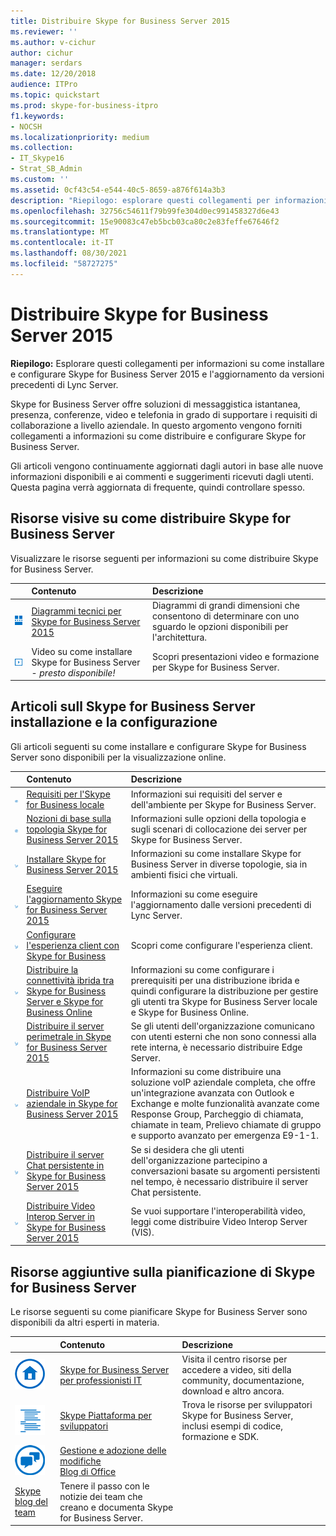 ```yaml
---
title: Distribuire Skype for Business Server 2015
ms.reviewer: ''
ms.author: v-cichur
author: cichur
manager: serdars
ms.date: 12/20/2018
audience: ITPro
ms.topic: quickstart
ms.prod: skype-for-business-itpro
f1.keywords:
- NOCSH
ms.localizationpriority: medium
ms.collection:
- IT_Skype16
- Strat_SB_Admin
ms.custom: ''
ms.assetid: 0cf43c54-e544-40c5-8659-a876f614a3b3
description: "Riepilogo: esplorare questi collegamenti per informazioni su come installare e configurare Skype for Business Server 2015 e l'aggiornamento da versioni precedenti di Lync Server."
ms.openlocfilehash: 32756c54611f79b99fe304d0ec991458327d6e43
ms.sourcegitcommit: 15e90083c47eb5bcb03ca80c2e83feffe67646f2
ms.translationtype: MT
ms.contentlocale: it-IT
ms.lasthandoff: 08/30/2021
ms.locfileid: "58727275"
---
```

# <a name="deploy-skype-for-business-server-2015"></a>Distribuire Skype for Business Server 2015
 
**Riepilogo:** Esplorare questi collegamenti per informazioni su come installare e configurare Skype for Business Server 2015 e l'aggiornamento da versioni precedenti di Lync Server.
  
Skype for Business Server offre soluzioni di messaggistica istantanea, presenza, conferenze, video e telefonia in grado di supportare i requisiti di collaborazione a livello aziendale. In questo argomento vengono forniti collegamenti a informazioni su come distribuire e configurare Skype for Business Server. 
  
Gli articoli vengono continuamente aggiornati dagli autori in base alle nuove informazioni disponibili e ai commenti e suggerimenti ricevuti dagli utenti. Questa pagina verrà aggiornata di frequente, quindi controllare spesso.
## <a name="visual-resources-about-how-to-deploy-skype-for-business-server"></a>Risorse visive su come distribuire Skype for Business Server

Visualizzare le risorse seguenti per informazioni su come distribuire Skype for Business Server.
  
||**Contenuto**|**Descrizione**|
|:-----|:-----|:-----|
|![Icona per diagrammi tecnici.](../media/87de0d09-77fd-46f2-b9f6-99a7998fd332.png)|[Diagrammi tecnici per Skype for Business Server 2015](../technical-diagrams.md) <br/> |Diagrammi di grandi dimensioni che consentono di determinare con uno sguardo le opzioni disponibili per l'architettura.  <br/> |
|![Icona per i video.](../media/143e0d86-1c68-482a-9bf9-93e7966acca0.png)|Video su come installare Skype for Business Server - *presto disponibile!*  <br/> |Scopri presentazioni video e formazione per Skype for Business Server.  <br/> |
   
##  <a name="articles-about-skype-for-business-server-installation-and-configuration"></a>Articoli sull Skype for Business Server installazione e la configurazione

Gli articoli seguenti su come installare e configurare Skype for Business Server sono disponibili per la visualizzazione online. 
  
||**Contenuto**|**Descrizione**|
|:-----|:-----|:-----|
|![Icona per la documentazione.](../media/e4c786ef-1fff-4512-87c5-748543c60222.png)|[Requisiti per l'Skype for Business locale](../plan-your-deployment/requirements-for-your-environment/requirements-for-your-environment.md) <br/> |Informazioni sui requisiti del server e dell'ambiente per Skype for Business Server.  <br/> |
|![Icona per la documentazione.](../media/e4c786ef-1fff-4512-87c5-748543c60222.png)|[Nozioni di base sulla topologia Skype for Business Server 2015](../plan-your-deployment/topology-basics/topology-basics.md) <br/> |Informazioni sulle opzioni della topologia e sugli scenari di collocazione dei server per Skype for Business Server.  <br/> |
|![Icona Modalità numerica.](../media/d73b5029-a6ba-4abd-9197-d8151dabf56e.png)|[Installare Skype for Business Server 2015](install/install.md) <br/> |Informazioni su come installare Skype for Business Server in diverse topologie, sia in ambienti fisici che virtuali.  <br/> |
|![Icona Modalità numerica.](../media/d73b5029-a6ba-4abd-9197-d8151dabf56e.png)|[Eseguire l'aggiornamento Skype for Business Server 2015](upgrade-to-skype-for-business-server.md) <br/> |Informazioni su come eseguire l'aggiornamento dalle versioni precedenti di Lync Server.  <br/> |
|![Icona Modalità numerica.](../media/d73b5029-a6ba-4abd-9197-d8151dabf56e.png)|[Configurare l'esperienza client con Skype for Business](deploy-clients/configure-the-client-experience.md) <br/> |Scopri come configurare l'esperienza client.  <br/> |
|![Icona Modalità numerica.](../media/d73b5029-a6ba-4abd-9197-d8151dabf56e.png)|[Distribuire la connettività ibrida tra Skype for Business Server e Skype for Business Online](../../SfbHybrid/hybrid/configure-hybrid-connectivity.md?bc=%2fSkypeForBusiness%2fbreadcrumb%2ftoc.json&toc=%2fSkypeForBusiness%2ftoc.json) <br/> |Informazioni su come configurare i prerequisiti per una distribuzione ibrida e quindi configurare la distribuzione per gestire gli utenti tra Skype for Business Server locale e Skype for Business Online.  <br/> |
|![Icona Modalità numerica.](../media/d73b5029-a6ba-4abd-9197-d8151dabf56e.png)|[Distribuire il server perimetrale in Skype for Business Server 2015](deploy-edge-server/deploy-edge-server.md) <br/> |Se gli utenti dell'organizzazione comunicano con utenti esterni che non sono connessi alla rete interna, è necessario distribuire Edge Server.  <br/> |
|![Icona Modalità numerica.](../media/d73b5029-a6ba-4abd-9197-d8151dabf56e.png)|[Distribuire VoIP aziendale in Skype for Business Server 2015](deploy-enterprise-voice/deploy-enterprise-voice.md) <br/> |Informazioni su come distribuire una soluzione voIP aziendale completa, che offre un'integrazione avanzata con Outlook e Exchange e molte funzionalità avanzate come Response Group, Parcheggio di chiamata, chiamate in team, Prelievo chiamate di gruppo e supporto avanzato per emergenza E9-1-1.  <br/> |
|![Icona Modalità numerica.](../media/d73b5029-a6ba-4abd-9197-d8151dabf56e.png)|[Distribuire il server Chat persistente in Skype for Business Server 2015](deploy-persistent-chat-server/deploy-persistent-chat-server.md) <br/> |Se si desidera che gli utenti dell'organizzazione partecipino a conversazioni basate su argomenti persistenti nel tempo, è necessario distribuire il server Chat persistente.  <br/> |
|![Icona Modalità numerica.](../media/d73b5029-a6ba-4abd-9197-d8151dabf56e.png)|[Distribuire Video Interop Server in Skype for Business Server 2015](deploy-video-interop-server/deploy-video-interop-server.md) <br/> |Se vuoi supportare l'interoperabilità video, leggi come distribuire Video Interop Server (VIS).  <br/> |
   
## <a name="additional-resources-about-planning-for-skype-for-business-server"></a>Risorse aggiuntive sulla pianificazione di Skype for Business Server

Le risorse seguenti su come pianificare Skype for Business Server sono disponibili da altri esperti in materia. 
  
||**Contenuto**|**Descrizione**|
|:-----|:-----|:-----|
|![Icona per Documenti.](../media/4eff581b-890b-46cb-8224-a4122137d27e.png)|[Skype for Business Server per professionisti IT](../../Hub/index.yml) <br/> |Visita il centro risorse per accedere a video, siti della community, documentazione, download e altro ancora.  <br/> |
|![Icona per il contenuto dello sviluppatore.](../media/3626138a-2778-407e-911f-a0dcbdc36684.png)|[Skype Piattaforma per sviluppatori](/skype-sdk/skypedeveloperplatform) <br/> |Trova le risorse per sviluppatori Skype for Business Server, inclusi esempi di codice, formazione e SDK.  <br/> |
|![Icona per notizie, blog e così via.](../media/ac692cb8-7db8-4810-b53f-1bc88b1e4cac.png)|[Gestione e adozione delle modifiche](https://go.microsoft.com/fwlink/p/?LinkId=532796) <br/> [Blog di Office](https://go.microsoft.com/fwlink/p/?LinkId=528899) <br/> 
[Skype blog del team](https://go.microsoft.com/fwlink/p/?LinkId=532818) <br/> |Tenere il passo con le notizie dei team che creano e documenta Skype for Business Server.  <br/> |
